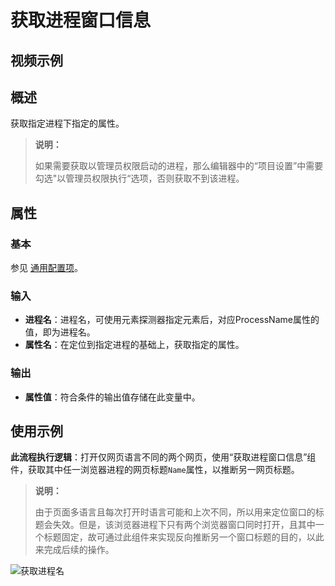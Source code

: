 # 获取进程窗口信息

## 视频示例

## 概述

获取指定进程下指定的属性。

>**说明：**
>
>如果需要获取以管理员权限启动的进程，那么编辑器中的“项目设置”中需要勾选"以管理员权限执行“选项，否则获取不到该进程。

## 属性

### 基本

参见 [通用配置项](../Appendix/CommonConfigurationItems.md)。

### 输入

- **进程名**：进程名，可使用元素探测器指定元素后，对应ProcessName属性的值，即为进程名。
- **属性名**：在定位到指定进程的基础上，获取指定的属性。

### 输出

- **属性值**：符合条件的输出值存储在此变量中。

## 使用示例

**此流程执行逻辑**：打开仅网页语言不同的两个网页，使用“获取进程窗口信息”组件，获取其中任一浏览器进程的网页标题`Name`属性，以推断另一网页标题。

>**说明：**
>
> 由于页面多语言且每次打开时语言可能和上次不同，所以用来定位窗口的标题会失效。但是，该浏览器进程下只有两个浏览器窗口同时打开，且其中一个标题固定，故可通过此组件来实现反向推断另一个窗口标题的目的，以此来完成后续的操作。

![获取进程名](https://docimages.blob.core.chinacloudapi.cn/images/Activities/processname20210622.png)
